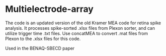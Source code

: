 # Multielectrode-array
The code is an updated version of the old Kramer MEA code for retina spike analysis. It processes spike-sorted .xlsx files from Plexon sorter, and can utilize trigger time .txt files. 
Use concatMEA to convert .mat files from Plexon to the .xlsx files for this code.

Used in the BENAQ-SBECD paper
